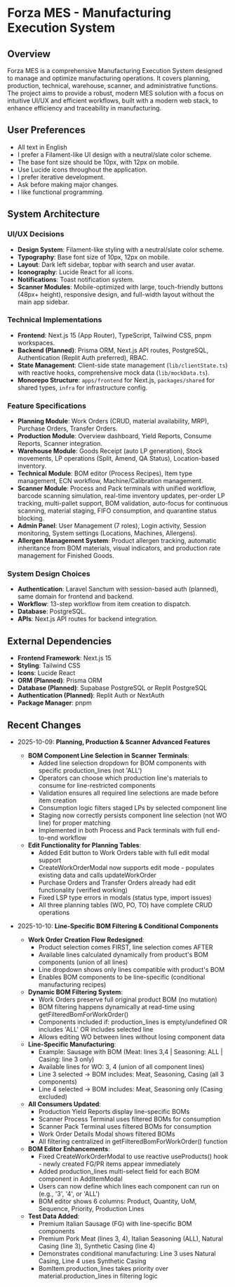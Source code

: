 # Forza MES - Manufacturing Execution System

## Overview
Forza MES is a comprehensive Manufacturing Execution System designed to manage and optimize manufacturing operations. It covers planning, production, technical, warehouse, scanner, and administrative functions. The project aims to provide a robust, modern MES solution with a focus on intuitive UI/UX and efficient workflows, built with a modern web stack, to enhance efficiency and traceability in manufacturing.

## User Preferences
- All text in English
- I prefer a Filament-like UI design with a neutral/slate color scheme.
- The base font size should be 10px, with 12px on mobile.
- Use Lucide icons throughout the application.
- I prefer iterative development.
- Ask before making major changes.
- I like functional programming.

## System Architecture

### UI/UX Decisions
- **Design System**: Filament-like styling with a neutral/slate color scheme.
- **Typography**: Base font size of 10px, 12px on mobile.
- **Layout**: Dark left sidebar, topbar with search and user avatar.
- **Iconography**: Lucide React for all icons.
- **Notifications**: Toast notification system.
- **Scanner Modules**: Mobile-optimized with large, touch-friendly buttons (48px+ height), responsive design, and full-width layout without the main app sidebar.

### Technical Implementations
- **Frontend**: Next.js 15 (App Router), TypeScript, Tailwind CSS, pnpm workspaces.
- **Backend (Planned)**: Prisma ORM, Next.js API routes, PostgreSQL, Authentication (Replit Auth preferred), RBAC.
- **State Management**: Client-side state management (`lib/clientState.ts`) with reactive hooks, comprehensive mock data (`lib/mockData.ts`).
- **Monorepo Structure**: `apps/frontend` for Next.js, `packages/shared` for shared types, `infra` for infrastructure config.

### Feature Specifications
- **Planning Module**: Work Orders (CRUD, material availability, MRP), Purchase Orders, Transfer Orders.
- **Production Module**: Overview dashboard, Yield Reports, Consume Reports, Scanner integration.
- **Warehouse Module**: Goods Receipt (auto LP generation), Stock movements, LP operations (Split, Amend, QA Status), Location-based inventory.
- **Technical Module**: BOM editor (Process Recipes), Item type management, ECN workflow, Machine/Calibration management.
- **Scanner Module**: Process and Pack terminals with unified workflow, barcode scanning simulation, real-time inventory updates, per-order LP tracking, multi-pallet support, BOM validation, auto-focus for continuous scanning, material staging, FIFO consumption, and quarantine status blocking.
- **Admin Panel**: User Management (7 roles), Login activity, Session monitoring, System settings (Locations, Machines, Allergens).
- **Allergen Management System**: Product allergen tracking, automatic inheritance from BOM materials, visual indicators, and production rate management for Finished Goods.

### System Design Choices
- **Authentication**: Laravel Sanctum with session-based auth (planned), same domain for frontend and backend.
- **Workflow**: 13-step workflow from item creation to dispatch.
- **Database**: PostgreSQL.
- **APIs**: Next.js API routes for backend integration.

## External Dependencies
- **Frontend Framework**: Next.js 15
- **Styling**: Tailwind CSS
- **Icons**: Lucide React
- **ORM (Planned)**: Prisma ORM
- **Database (Planned)**: Supabase PostgreSQL or Replit PostgreSQL
- **Authentication (Planned)**: Replit Auth or NextAuth
- **Package Manager**: pnpm

## Recent Changes

- 2025-10-09: **Planning, Production & Scanner Advanced Features**
  - **BOM Component Line Selection in Scanner Terminals**:
    - Added line selection dropdown for BOM components with specific production_lines (not 'ALL')
    - Operators can choose which production line's materials to consume for line-restricted components
    - Validation ensures all required line selections are made before item creation
    - Consumption logic filters staged LPs by selected component line
    - Staging now correctly persists component line selection (not WO line) for proper matching
    - Implemented in both Process and Pack terminals with full end-to-end workflow
  - **Edit Functionality for Planning Tables**:
    - Added Edit button to Work Orders table with full edit modal support
    - CreateWorkOrderModal now supports edit mode - populates existing data and calls updateWorkOrder
    - Purchase Orders and Transfer Orders already had edit functionality (verified working)
    - Fixed LSP type errors in modals (status type, import issues)
    - All three planning tables (WO, PO, TO) have complete CRUD operations

- 2025-10-10: **Line-Specific BOM Filtering & Conditional Components**
  - **Work Order Creation Flow Redesigned**:
    - Product selection comes FIRST, line selection comes AFTER
    - Available lines calculated dynamically from product's BOM components (union of all lines)
    - Line dropdown shows only lines compatible with product's BOM
    - Enables BOM components to be line-specific (conditional manufacturing recipes)
  - **Dynamic BOM Filtering System**:
    - Work Orders preserve full original product BOM (no mutation)
    - BOM filtering happens dynamically at read-time using getFilteredBomForWorkOrder()
    - Components included if: production_lines is empty/undefined OR includes 'ALL' OR includes selected line
    - Allows editing WO between lines without losing component data
  - **Line-Specific Manufacturing**:
    - Example: Sausage with BOM (Meat: lines 3,4 | Seasoning: ALL | Casing: line 3 only)
    - Available lines for WO: 3, 4 (union of all component lines)
    - Line 3 selected → BOM includes: Meat, Seasoning, Casing (all 3 components)
    - Line 4 selected → BOM includes: Meat, Seasoning only (Casing excluded)
  - **All Consumers Updated**:
    - Production Yield Reports display line-specific BOMs
    - Scanner Process Terminal uses filtered BOMs for consumption
    - Scanner Pack Terminal uses filtered BOMs for consumption
    - Work Order Details Modal shows filtered BOMs
    - All filtering centralized in getFilteredBomForWorkOrder() function
  - **BOM Editor Enhancements**:
    - Fixed CreateWorkOrderModal to use reactive useProducts() hook - newly created FG/PR items appear immediately
    - Added production_lines multi-select field for each BOM component in AddItemModal
    - Users can now define which lines each component can run on (e.g., '3', '4', or 'ALL')
    - BOM editor shows 6 columns: Product, Quantity, UoM, Sequence, Priority, Production Lines
  - **Test Data Added**:
    - Premium Italian Sausage (FG) with line-specific BOM components
    - Premium Pork Meat (lines 3, 4), Italian Seasoning (ALL), Natural Casing (line 3), Synthetic Casing (line 4)
    - Demonstrates conditional manufacturing: Line 3 uses Natural Casing, Line 4 uses Synthetic Casing
    - BomItem.production_lines takes priority over material.production_lines in filtering logic